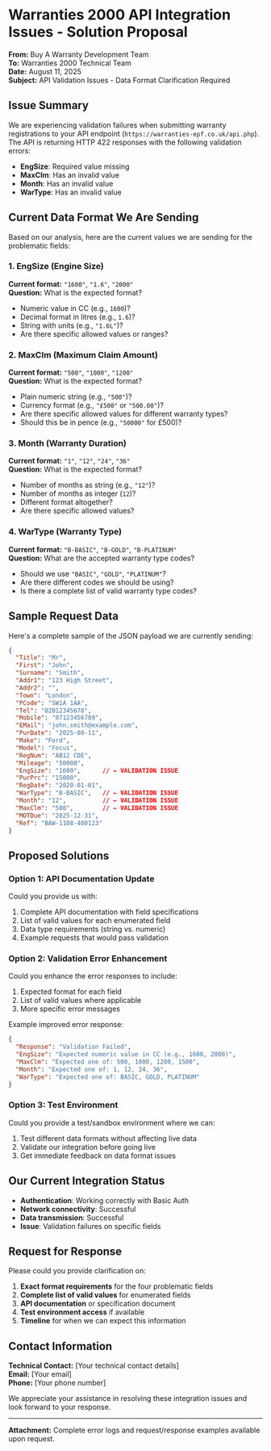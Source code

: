 # Warranties 2000 API Integration Issues - Solution Proposal

**From:** Buy A Warranty Development Team  
**To:** Warranties 2000 Technical Team  
**Date:** August 11, 2025  
**Subject:** API Validation Issues - Data Format Clarification Required

## Issue Summary

We are experiencing validation failures when submitting warranty registrations to your API endpoint (`https://warranties-epf.co.uk/api.php`). The API is returning HTTP 422 responses with the following validation errors:

- **EngSize**: Required value missing
- **MaxClm**: Has an invalid value  
- **Month**: Has an invalid value
- **WarType**: Has an invalid value

## Current Data Format We Are Sending

Based on our analysis, here are the current values we are sending for the problematic fields:

### 1. EngSize (Engine Size)
**Current format:** `"1600"`, `"1.6"`, `"2000"`  
**Question:** What is the expected format?
- Numeric value in CC (e.g., `1600`)?
- Decimal format in litres (e.g., `1.6`)?
- String with units (e.g., `"1.6L"`)?
- Are there specific allowed values or ranges?

### 2. MaxClm (Maximum Claim Amount)
**Current format:** `"500"`, `"1000"`, `"1200"`  
**Question:** What is the expected format?
- Plain numeric string (e.g., `"500"`)?
- Currency format (e.g., `"£500"` or `"500.00"`)?
- Are there specific allowed values for different warranty types?
- Should this be in pence (e.g., `"50000"` for £500)?

### 3. Month (Warranty Duration)
**Current format:** `"1"`, `"12"`, `"24"`, `"36"`  
**Question:** What is the expected format?
- Number of months as string (e.g., `"12"`)?
- Number of months as integer (`12`)?
- Different format altogether?
- Are there specific allowed values?

### 4. WarType (Warranty Type)
**Current format:** `"B-BASIC"`, `"B-GOLD"`, `"B-PLATINUM"`  
**Question:** What are the accepted warranty type codes?
- Should we use `"BASIC"`, `"GOLD"`, `"PLATINUM"`?
- Are there different codes we should be using?
- Is there a complete list of valid warranty type codes?

## Sample Request Data

Here's a complete sample of the JSON payload we are currently sending:

```json
{
  "Title": "Mr",
  "First": "John",
  "Surname": "Smith",
  "Addr1": "123 High Street",
  "Addr2": "",
  "Town": "London",
  "PCode": "SW1A 1AA",
  "Tel": "02012345678",
  "Mobile": "07123456789",
  "EMail": "john.smith@example.com",
  "PurDate": "2025-08-11",
  "Make": "Ford",
  "Model": "Focus",
  "RegNum": "AB12 CDE",
  "Mileage": "50000",
  "EngSize": "1600",      // ← VALIDATION ISSUE
  "PurPrc": "15000",
  "RegDate": "2020-01-01",
  "WarType": "B-BASIC",   // ← VALIDATION ISSUE
  "Month": "12",          // ← VALIDATION ISSUE
  "MaxClm": "500",        // ← VALIDATION ISSUE
  "MOTDue": "2025-12-31",
  "Ref": "BAW-1108-400123"
}
```

## Proposed Solutions

### Option 1: API Documentation Update
Could you provide us with:
1. Complete API documentation with field specifications
2. List of valid values for each enumerated field
3. Data type requirements (string vs. numeric)
4. Example requests that would pass validation

### Option 2: Validation Error Enhancement
Could you enhance the error responses to include:
1. Expected format for each field
2. List of valid values where applicable
3. More specific error messages

Example improved error response:
```json
{
  "Response": "Validation Failed",
  "EngSize": "Expected numeric value in CC (e.g., 1600, 2000)",
  "MaxClm": "Expected one of: 500, 1000, 1200, 1500",
  "Month": "Expected one of: 1, 12, 24, 36",
  "WarType": "Expected one of: BASIC, GOLD, PLATINUM"
}
```

### Option 3: Test Environment
Could you provide a test/sandbox environment where we can:
1. Test different data formats without affecting live data
2. Validate our integration before going live
3. Get immediate feedback on data format issues

## Our Current Integration Status

- **Authentication**: Working correctly with Basic Auth
- **Network connectivity**: Successful
- **Data transmission**: Successful  
- **Issue**: Validation failures on specific fields

## Request for Response

Please could you provide clarification on:

1. **Exact format requirements** for the four problematic fields
2. **Complete list of valid values** for enumerated fields
3. **API documentation** or specification document
4. **Test environment access** if available
5. **Timeline** for when we can expect this information

## Contact Information

**Technical Contact:** [Your technical contact details]  
**Email:** [Your email]  
**Phone:** [Your phone number]  

We appreciate your assistance in resolving these integration issues and look forward to your response.

---

**Attachment:** Complete error logs and request/response examples available upon request.